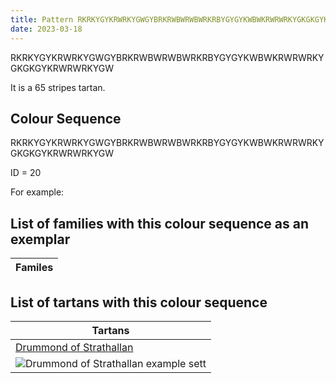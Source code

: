 ```yaml
---
title: Pattern RKRKYGYKRWRKYGWGYBRKRWBWRWBWRKRBYGYGYKWBWKRWRWRKYGKGKGYKRWRWRKYGW
date: 2023-03-18
---
```

RKRKYGYKRWRKYGWGYBRKRWBWRWBWRKRBYGYGYKWBWKRWRWRKYGKGKGYKRWRWRKYGW

It is a 65 stripes tartan.


## Colour Sequence
RKRKYGYKRWRKYGWGYBRKRWBWRWBWRKRBYGYGYKWBWKRWRWRKYGKGKGYKRWRWRKYGW

ID = 20 

For example:


## List of families with this colour sequence as an exemplar

| Familes |
|---------------|


## List of tartans with this colour sequence

| Tartans |
|---------------|
| [Drummond of Strathallan](/tartans/ln/6/g10/y6/k6/r10/ln6/r10/ln6/r10/k6/y6/g26/k6/g26/k6/g26/y6/k6/r10/ln6/r10/ln6/r10/k26/ln2/b6/ln2/k26/y16/g10/y6/g10/y16/b6/r6/k6/r26/ln2/b2/ln2/r26/ln2/b2/ln2/r26/k6/r6/b6/y6/g10/ln6/g10/y6/k10/r10/ln6/r10/k6/y16/g10/y16/k6/r6/k6/r/6)||
|![Drummond of Strathallan example sett](/variants//ln/6/g10/y6/k6/r10/ln6/r10/ln6/r10/k6/y6/g26/k6/g26/k6/g26/y6/k6/r10/ln6/r10/ln6/r10/k26/ln2/b6/ln2/k26/y16/g10/y6/g10/y16/b6/r6/k6/r26/ln2/b2/ln2/r26/ln2/b2/ln2/r26/k6/r6/b6/y6/g10/ln6/g10/y6/k10/r10/ln6/r10/k6/y16/g10/y16/k6/r6/k6/r/6-b304080-g008000-k000000-lne0e0e0-rc00000-yf0c000/sett.png)|
